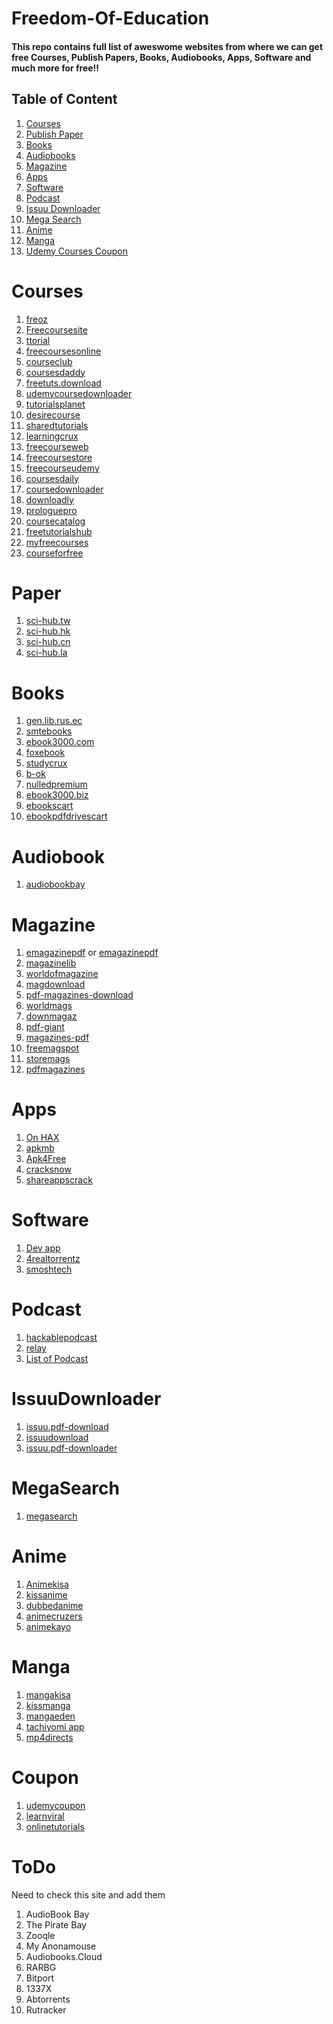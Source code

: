 # Freedom-Of-Education

#### This repo contains full list of aweswome websites from where we can get free Courses, Publish Papers, Books, Audiobooks, Apps, Software and much more for free!!

## Table of Content

1. [Courses](#Courses)
2. [Publish Paper](#Paper)
3. [Books](#Books)
4. [Audiobooks](#Audiobook)
5. [Magazine](#Magazine)
6. [Apps](#Apps)
7. [Software](#Software)
8. [Podcast](#Podcast)
9. [Issuu Downloader](#IssuuDownloader)
10. [Mega Search](#MegaSearch)
11. [Anime](#Anime)
12. [Manga](#Manga)
13. [Udemy Courses Coupon](#Coupon)

# Courses

1.  [freoz](http://freoz.com/)
2.  [Freecoursesite](https://freecoursesite.com/)
3.  [ttorial](https://ttorial.com/)
4.  [freecoursesonline](https://www.freecoursesonline.me/)
5.  [courseclub](https://courseclub.net/)
6.  [coursesdaddy](http://coursesdaddy.com)
7.  [freetuts.download](https://freetuts.download/)
8.  [udemycoursedownloader](https://udemycoursedownloader.net/)
9.  [tutorialsplanet](https://tutorialsplanet.net/)
10. [desirecourse](https://desirecourse.net/)
11. [sharedtutorials](https://sharedtutorials.com/)
12. [learningcrux](https://www.learningcrux.com/)
13. [freecourseweb](https://freecourseweb.com/)
14. [freecoursestore](https://freecoursestore.com/)
15. [freecourseudemy](https://freecourseudemy.com/)
16. [coursesdaily](https://coursesdaily.com/)
17. [coursedownloader](https://coursedownloader.net)
18. [downloadly](https://downloadly.win/elearning/)
19. [prologuepro](https://prologuepro.com/)
20. [coursecatalog](https://coursecatalog.us/)
21. [freetutorialshub](https://www.freetutorialshub.com/)
22. [myfreecourses](https://myfreecourses.com/)
23. [courseforfree](https://courseforfree.com/)

# Paper

1. [sci-hub.tw](https://sci-hub.tw)
2. [sci-hub.hk](https://sci-hub.hk)
3. [sci-hub.cn](https://sci-hub.cn)
4. [sci-hub.la](https://sci-hub.la)

# Books

1. [gen.lib.rus.ec](http://gen.lib.rus.ec/)
2. [smtebooks](https://smtebooks.net/)
3. [ebook3000.com](http://www.ebook3000.com/Programming/index.html)
4. [foxebook](https://www.foxebook.net/)
5. [studycrux](https://www.studycrux.com/)
6. [b-ok](https://b-ok.org/)
7. [nulledpremium](https://nulledpremium.com/)
8. [ebook3000.biz](https://ebook3000.biz/)
9. [ebookscart](https://ebookscart.com/)
10. [ebookpdfdrivescart](https://pdfdrive.com/)

# Audiobook

1. [audiobookbay](http://audiobookbay.nl/)

# Magazine

1. [emagazinepdf](http://emagazinepdf.com/) or [emagazinepdf](https://freemagazinepdf.com/)
2. [magazinelib](http://magazinelib.com/)
3. [worldofmagazine](http://www.worldofmagazine.com/)
4. [magdownload](https://magdownload.org/?s=Tech)
5. [pdf-magazines-download](https://pdf-magazines-download.com/)
6. [worldmags](http://worldmags.net/)
7. [downmagaz](https://downmagaz.com/)
8. [pdf-giant](http://pdf-giant.com/)
9. [magazines-pdf](http://magazines-pdf.com/)
10. [freemagspot](http://www.freemagspot.me/)
11. [storemags](http://storemags.com/category/computer_internet/)
12. [pdfmagazines](http://www.pdfmagazines.org/)

# Apps

1. [On HAX](https://onhax.io/)
2. [apkmb](https://apkmb.com/)
3. [Apk4Free](https://apk4free.net/)
4. [cracksnow](https://cracksnow.com/)
5. [shareappscrack](https://shareappscrack.com/)

# Software

1. [Dev app](https://ftuapps.dev/)
2. [4realtorrentz](https://4realtorrentz.com/)
3. [smoshtech](https://smoshtech.com/)

# Podcast

1.  [hackablepodcast](https://hackablepodcast.com)
2.  [relay](https://www.relay.fm/download)
3.  [List of Podcast](https://collegeinfogeek.com/best-podcasts/)

# IssuuDownloader

1. [issuu.pdf-download](http://issuu.pdf-download.net/)
2. [issuudownload](https://issuudownload.net/)
3. [issuu.pdf-downloader](https://issuu.pdf-downloader.com/)

# MegaSearch

1. [megasearch](http://megasearch.co/?h=1)

# Anime

1. [Animekisa](https://animekisa.tv/)
2. [kissanime](https://kissanime.ru/)
3. [dubbedanime](https://ww5.dubbedanime.net/)
4. [animecruzers](https://ww4.animecruzers.io/)
5. [animekayo](https://animekayo.com/)

# Manga

1. [mangakisa](https://mangakisa.com/)
2. [kissmanga](https://kissmanga.com/)
3. [mangaeden](http://mangaeden.com/)
4. [tachiyomi app](https://tachiyomi.org/)
5. [mp4directs](https://mp4directs.com/forums/manga-download-list.199/)

# Coupon

1. [udemycoupon](https://udemycoupon.onlinetutorials.org/)
2. [learnviral](https://udemycoupon.learnviral.com/)
3. [onlinetutorials](https://www.onlinetutorials.org/)

# ToDo

Need to check this site and add them

1. AudioBook Bay
2. The Pirate Bay
3. Zooqle
4. My Anonamouse
5. Audiobooks.Cloud
6. RARBG
7. Bitport
8. 1337X
9. Abtorrents
10. Rutracker
